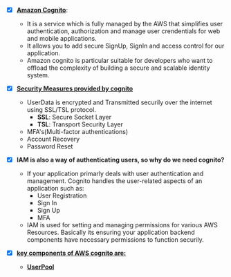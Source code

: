 - [x] <ins>**Amazon Cognito**</ins>:
    *   It is a service which is fully managed by the AWS that simplifies user authentication, authorization and manage user crendentials
        for web and mobile applications.
    *   It allows you to add secure SignUp, SignIn and access control for our application.
    *   Amazon cognito is particular suitable for developers who want to offload the complexity of building a secure and scalable identity
        system.

- [x] <ins>**Security Measures provided by cognito**</ins>
    *   UserData is encrypted and Transmitted securily over the internet using SSL/TSL protocol.
        *   **SSL**: Secure Socket Layer
        *   **TSL**: Transport Security Layer
    *   MFA's(Multi-factor authentications)
    *   Account Recovery
    *   Password Reset

- [x] **IAM is also a way of authenticating users, so why do we need cognito?**
    *   If your application primarly deals with user authentication and management. Cognito handles the user-related aspects of an
        application such as:
        *   User Registration
        *   Sign In
        *   Sign Up
        *   MFA
    *   IAM is used for setting and managing permissions for various AWS Resources. Basically its ensuring your application backend 
        components have necessary permissions to function securily.

- [x] <ins>**key components of AWS cognito are:**</ins>
    *   <ins>**UserPool**</ins>
    
